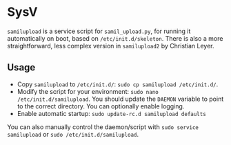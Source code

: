 # SysV

`samilupload` is a service script for `samil_upload.py`, for running it
automatically on boot, based on `/etc/init.d/skeleton`. There is also a more
straightforward, less complex version in `samilupload2` by
Christian Leyer.

## Usage

* Copy `samilupload` to `/etc/init.d/`: `sudo cp samilupload /etc/init.d/`.
* Modify the script for your environment: `sudo nano /etc/init.d/samilupload`.
You should update the `DAEMON` variable to point to the correct directory. You
can optionally enable logging.
* Enable automatic startup: `sudo update-rc.d samilupload defaults`

You can also manually control the daemon/script with `sudo service samilupload`
or `sudo /etc/init.d/samilupload`.

